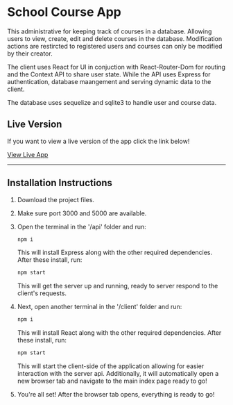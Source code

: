 # School Course App

This administrative for keeping track of courses in a database. Allowing users to view, create, edit and delete courses in the database.
Modification actions are restircted to registered users and courses can only be modified by their creator.

The client uses React for UI in conjuction with React-Router-Dom for routing and the Context API to share user state. While the API uses Express for authentication, database maangement and serving dynamic data to the client.

The database uses sequelize and sqlite3 to handle user and course data.

## Live Version

If you want to view a live version of the app click the link below!

   [View Live App](http://course-app.up.railway.app)

   ---

## Installation Instructions

1. Download the project files.

2. Make sure port 3000 and 5000 are available.

3. Open the terminal in the '/api' folder and run:

   ``` zsh
   npm i
   ```

   This will install Express along with the other required dependencies.
   After these install, run:

   ``` zsh
   npm start
   ```

   This will get the server up and running, ready to server respond to the client's requests.

4. Next, open another terminal in the '/client' folder and run:

   ``` zsh
   npm i
   ```

   This will install React along with the other required dependencies.
   After these install, run:

   ``` zsh
   npm start
   ```

   This will start the client-side of the application allowing for easier interaction with the server api.
   Additionally, it will automatically open a new browser tab and navigate to the main index page ready to go!

5. You're all set! After the browser tab opens, everything is ready to go!
